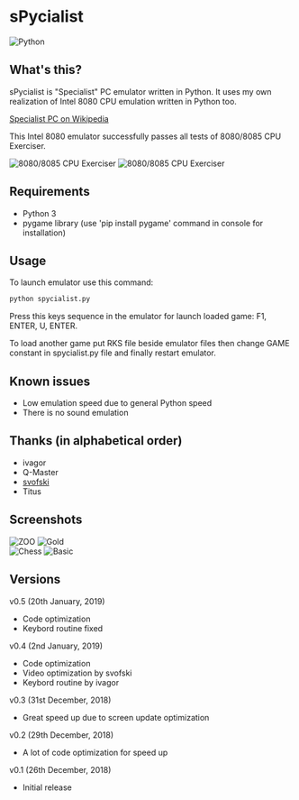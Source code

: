 # sPycialist

![Python](https://www.python.org/static/community_logos/python-logo-master-v3-TM.png "Written in Python")

## What's this?
sPycialist is "Specialist" PC emulator written in Python. It uses my own realization of Intel 8080 CPU emulation written in Python too.

[Specialist PC on Wikipedia](https://ru.wikipedia.org/wiki/%D0%A1%D0%BF%D0%B5%D1%86%D0%B8%D0%B0%D0%BB%D0%B8%D1%81%D1%82_(%D0%BA%D0%BE%D0%BC%D0%BF%D1%8C%D1%8E%D1%82%D0%B5%D1%80) "Specialist PC on Wikipedia")

This Intel 8080 emulator successfully passes all tests of 8080/8085 CPU Exerciser.

![8080/8085 CPU Exerciser](https://pic.maxiol.com/images/1545797292.3254906935.i8080validator2.png "8080/8085 CPU Exerciser") ![8080/8085 CPU Exerciser](https://pic.maxiol.com/images/1545797039.3254906935.i8080validator3.png "8080/8085 CPU Exerciser")

## Requirements

* Python 3
* pygame library (use 'pip install pygame' command in console for installation)

## Usage

To launch emulator use this command:

```bash
python spycialist.py
```

Press this keys sequence in the emulator for launch loaded game: F1, ENTER, U, ENTER.

To load another game put RKS file beside emulator files then change GAME constant in spycialist.py file and finally restart emulator.

## Known issues

* Low emulation speed due to general Python speed
* There is no sound emulation

## Thanks (in alphabetical order)

* ivagor
* Q-Master
* [svofski](https://github.com/svofski "svofski")
* Titus

## Screenshots

![ZOO](https://pic.maxiol.com/images/1546225871.90463878.zoo.gif "ZOO Game") ![Gold](https://pic.maxiol.com/images/1546247169.90463878.gold.gif "Gold Game")<br>
![Chess](https://pic.maxiol.com/images/1545567716.90463878.chess.png "Chess") ![Basic](https://pic.maxiol.com/images/1545798471.3254906935.chessbasic.png "Basic")

## Versions

v0.5 (20th January, 2019)
- Code optimization
- Keybord routine fixed

v0.4 (2nd January, 2019)
- Code optimization
- Video optimization by svofski
- Keybord routine by ivagor

v0.3 (31st December, 2018)
- Great speed up due to screen update optimization

v0.2 (29th December, 2018)
- A lot of code optimization for speed up

v0.1 (26th December, 2018)
- Initial release
